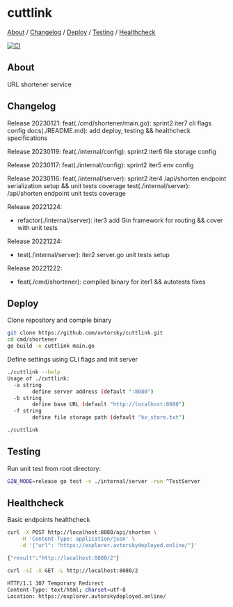 # cuttlink

[About](#about) /
[Changelog](#changelog) /
[Deploy](#deploy) /
[Testing](#testing) /
[Healthcheck](#healthcheck)

[![CI](https://github.com/avtorsky/cuttlink/actions/workflows/shortenertest.yml/badge.svg?branch=iter6)](https://github.com/avtorsky/cuttlink/actions/workflows/shortenertest.yml)

## About
URL shortener service

## Changelog
Release 20230121:
feat(./cmd/shortener/main.go): sprint2 iter7 cli flags config
docs(./README.md): add deploy, testing && healthcheck specifications

Release 20230119:
feat(./internal/config): sprint2 iter6 file storage config

Release 20230117:
feat(./internal/config): sprint2 iter5 env config

Release 20230116:
feat(./internal/server): sprint2 iter4 /api/shorten endpoint serialization setup && unit tests coverage
test(./internal/server): /api/shorten endpoint unit tests coverage

Release 20221224:
* refactor(./internal/server): iter3 add Gin framework for routing && cover with unit tests

Release 20221224:
* test(./internal/server): iter2 server.go unit tests setup

Release 20221222:
* feat(./cmd/shortener): compiled binary for iter1 && autotests fixes

## Deploy

Clone repository and compile binary

```bash
git clone https://github.com/avtorsky/cuttlink.git
cd cmd/shortener
go build -o cuttlink main.go
```

Define settings using CLI flags and init server

```bash
./cuttlink --help        
Usage of ./cuttlink:
  -a string
    	define server address (default ":8080")
  -b string
    	define base URL (default "http://localhost:8080")
  -f string
    	define file storage path (default "kv_store.txt")

./cuttlink
```

## Testing

Run unit test from root directory:

```bash
GIN_MODE=release go test -v ./internal/server -run ^TestServer
```

## Healthcheck

Basic endpoints healthcheck

```bash
curl -X POST http://localhost:8080/api/shorten \
    -H 'Content-Type: application/json' \
    -d '{"url": "https://explorer.avtorskydeployed.online/"}'

{"result":"http://localhost:8080/2"}
```

```bash
curl -sI -X GET -L http://localhost:8080/2

HTTP/1.1 307 Temporary Redirect
Content-Type: text/html; charset=utf-8
Location: https://explorer.avtorskydeployed.online/
```
